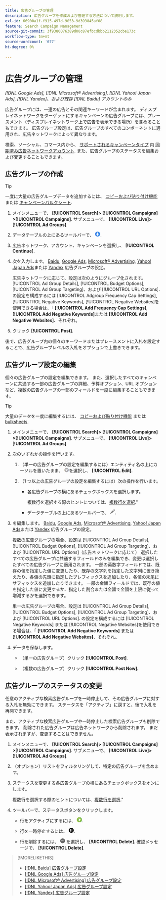```yaml
---
title: 広告グループの管理
description: 広告グループを作成および管理する方法について説明します。
exl-id: 66900a1f-f915-497d-9053-9d393845af08
feature: Search Campaign Management
source-git-commit: 3f9380076389d00c87efbcdbbb2112352cbe173c
workflow-type: tm+mt
source-wordcount: '677'
ht-degree: 0%

---
```


# 広告グループの管理

*[!DNL Google Ads], [!DNL Microsoft® Advertising], [!DNL Yahoo! Japan Ads], [!DNL Yandex]、および既存 [!DNL Baidu] アカウントのみ*

広告グループには、一連の広告とその関連キーワードが含まれます。 ディスプレイネットワークをターゲットにするキャンペーンの広告グループには、プレースメント（ディスプレイネットワーク上で広告を表示できる場所）を含めることもできます。 広告グループ設定は、広告グループのすべてのコンポーネントに適用され、広告ネットワークによって異なります。

検索、ソーシャル、コマース内から、 [サポートされるキャンペーンタイプ](/help/search-social-commerce/introduction/supported-inventory.md) 内 [同期済み広告ネットワークアカウント](/help/search-social-commerce/campaign-management/accounts/ad-network-account-about.md). また、広告グループのステータスを編集および変更することもできます。

## 広告グループの作成

>[!TIP]
>
>一度に大量の広告グループデータを追加するには、 [コピーおよび貼り付け機能](/help/search-social-commerce/campaign-management/campaigns/copy-paste.md) または [キャンペーンバルクシート](/help/search-social-commerce/campaign-management/bulksheets/bulksheet-about.md).

1. メインメニューで、 **[!UICONTROL Search]> [!UICONTROL Campaigns] >[!UICONTROL Campaigns]**. サブメニューで、 **[!UICONTROL Live]>[!UICONTROL Ad Groups]**.

1. データテーブルの上にあるツールバーで、 ![作成](/help/search-social-commerce/assets/add.png "作成").

1. 広告ネットワーク、アカウント、キャンペーンを選択し、 **[!UICONTROL Continue]**.

1. 次を入力します。 [Baidu](/help/search-social-commerce/campaign-management/campaigns/ad-group-settings-baidu.md), [Google Ads](/help/search-social-commerce/campaign-management/campaigns/ad-group-settings-google.md), [Microsoft® Advertising](/help/search-social-commerce/campaign-management/campaigns/ad-group-settings-microsoft.md), [Yahoo! Japan Ads](/help/search-social-commerce/campaign-management/campaigns/ad-group-settings-yahoo-japan.md)または [Yandex](/help/search-social-commerce/campaign-management/campaigns/ad-group-settings-yandex.md) 広告グループの設定。

   広告ネットワークに応じて、設定は次のようにグループ化されます。 [!UICONTROL Ad Group Details], [!UICONTROL Budget Options], [!UICONTROL Ad Group Targeting]、および [!UICONTROL URL Options]. の設定を構成するには [!UICONTROL Adgroup Frequency Cap Settings], [!UICONTROL Negative Keywords], [!UICONTROL Negative Websites]を使用できる場合は、「 **[!UICONTROL Add Frequency Cap Settings]**, **[!UICONTROL Add Negative Keywords]**&#x200B;または **[!UICONTROL Add Negative Websites]**、それぞれ。

1. クリック **[!UICONTROL Post]**.

後で、広告グループ内の個々のキーワードまたはプレースメントに入札を設定することで、広告グループレベルの入札をオプションで上書きできます。

## 広告グループ設定の編集

個々の広告グループの設定を編集できます。 また、選択したすべてのキャンペーンに共通する一部の広告グループの詳細、予算オプション、URL オプションなど、複数の広告グループの一部のフィールドを一度に編集することもできます。

>[!TIP]
>
>大量のデータを一度に編集するには、 [コピーおよび貼り付け機能](/help/search-social-commerce/campaign-management/campaigns/copy-paste.md) または [bulksheets](/help/search-social-commerce/campaign-management/bulksheets/bulksheet-about.md).

1. メインメニューで、 **[!UICONTROL Search]> [!UICONTROL Campaigns] >[!UICONTROL Campaigns]**. サブメニューで、 **[!UICONTROL Live]>[!UICONTROL Ad Groups]**.

1. 次のいずれかの操作を行います。

   1. （単一の広告グループの設定を編集するには）エンティティ名の上にカーソルを置いたまま、 ![メニューアイコン](/help/search-social-commerce/assets/arrow-dropdown-menu.png "メニューアイコン")を選択し、 **[!UICONTROL Edit]**.

   1. （1 つ以上の広告グループの設定を編集するには）次の操作を行います。

      * 各広告グループの横にあるチェックボックスを選択します。

        複数行を選択する際のヒントについては、[複数行を選択](/help/search-social-commerce/common-tasks/navigation-editing-selection/multiple-rows-select.md).&quot;

      * データテーブルの上にあるツールバーで、 ![編集](/help/search-social-commerce/assets/edit.png "編集").

1. を編集します。 [Baidu](/help/search-social-commerce/campaign-management/campaigns/ad-group-settings-baidu.md), [Google Ads](/help/search-social-commerce/campaign-management/campaigns/ad-group-settings-google.md), [Microsoft® Advertising](/help/search-social-commerce/campaign-management/campaigns/ad-group-settings-microsoft.md), [Yahoo! Japan Ads](/help/search-social-commerce/campaign-management/campaigns/ad-group-settings-yahoo-japan.md)または [Yandex](/help/search-social-commerce/campaign-management/campaigns/ad-group-settings-yandex.md) 広告グループの設定。

   複数の広告グループの場合、設定は [!UICONTROL Ad Group Details], [!UICONTROL Budget Options], [!UICONTROL Ad Group Targeting]、および [!UICONTROL URL Options]（広告ネットワークに応じて） 選択したすべての広告グループに共通するフィールドのみを編集でき、変更は選択したすべての広告グループに適用されます。 一部の英数字フィールドでは、既存の値を指定した値に変更したり、既存の文字列を指定した文字列に置き換えたり、各値の先頭に指定したプレフィックスを追加したり、各値の末尾にサフィックスを追加したりできます。 一部の金額フィールドでは、既存の値を指定した値に変更するか、指定した割合または金額で金額を上限に従って増減するかを選択できます。

   単一の広告グループの場合、設定は [!UICONTROL Ad Group Details], [!UICONTROL Budget Options], [!UICONTROL Ad Group Targeting]、および [!UICONTROL URL Options]. の設定を構成するには [!UICONTROL Negative Keywords] または [!UICONTROL Negative Websites]を使用できる場合は、「 **[!UICONTROL Add Negative Keywords]** または **[!UICONTROL Add Negative Websites]**、それぞれ。

1. データを保存します。

   * （単一の広告グループ）クリック **[!UICONTROL Post]**.

   * （複数の広告グループ）クリック **[!UICONTROL Post Now]**.

## 広告グループのステータスの変更

任意のアクティブな検索広告グループを一時停止して、その広告グループに対する入札を無効にできます。 ステータスを「アクティブ」に戻すと、後で入札を再開できます。

また、アクティブな検索広告グループや一時停止した検索広告グループも削除できます。 削除された広告グループは広告ネットワークから削除されます。 まだ表示されますが、変更することはできません。

1. メインメニューで、 **[!UICONTROL Search]> [!UICONTROL Campaigns] >[!UICONTROL Campaigns]**. サブメニューで、 **[!UICONTROL Live]>[!UICONTROL Ad Groups]**.

1. （オプション）リストをフィルタリングして、特定の広告グループを含めます。

1. ステータスを変更する各広告グループの横にあるチェックボックスをオンにします。

   複数行を選択する際のヒントについては、[複数行を選択](/help/search-social-commerce/common-tasks/navigation-editing-selection/multiple-rows-select.md).&quot;

1. ツールバーで、ステータスボタンをクリックします。
   * 行をアクティブにするには、 ![有効化](/help/search-social-commerce/assets/activate.png "有効化").

   * 行を一時停止するには、 ![一時停止](/help/search-social-commerce/assets/pause.png "一時停止").

   * 行を削除するには、 ![その他](/help/search-social-commerce/assets/more.png "その他") を選択し、 **[!UICONTROL Delete]**. 確認メッセージで、 **[!UICONTROL Delete]**.

>[!MORELIKETHIS]
>
>* [[!DNL Baidu] 広告グループ設定](/help/search-social-commerce/campaign-management/campaigns/ad-group-settings-baidu.md)
>* [[!DNL Google Ads] 広告グループ設定](/help/search-social-commerce/campaign-management/campaigns/ad-group-settings-google.md)
>* [[!DNL Microsoft® Advertising] 広告グループ設定](/help/search-social-commerce/campaign-management/campaigns/ad-group-settings-microsoft.md)
>* [[!DNL Yahoo! Japan Ads] 広告グループ設定](/help/search-social-commerce/campaign-management/campaigns/ad-group-settings-yahoo-japan.md)
>* [[!DNL Yandex] 広告グループ設定](/help/search-social-commerce/campaign-management/campaigns/ad-group-settings-yandex.md)
